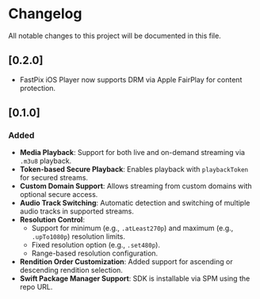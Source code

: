 # Changelog

All notable changes to this project will be documented in this file.

## [0.2.0]

 - FastPix iOS Player now supports DRM via Apple FairPlay for content protection.

## [0.1.0]

### Added
  - **Media Playback**: Support for both live and on-demand streaming via `.m3u8` playback.
  - **Token-based Secure Playback**: Enables playback with `playbackToken` for secured streams.
  - **Custom Domain Support**: Allows streaming from custom domains with optional secure access.
  - **Audio Track Switching**: Automatic detection and switching of multiple audio tracks in supported streams.
  - **Resolution Control**:
    - Support for minimum (e.g., `.atLeast270p`) and maximum (e.g., `.upTo1080p`) resolution limits.
    - Fixed resolution option (e.g., `.set480p`).
    - Range-based resolution configuration.
- **Rendition Order Customization**: Added support for ascending or descending rendition selection.
- **Swift Package Manager Support**: SDK is installable via SPM using the repo URL.


